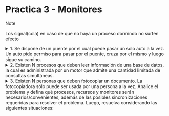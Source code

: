 # Practica 3 - Monitores
> [!NOTE]
> Los signal(cola) en caso de que no haya un proceso dormindo no surten efecto
<details>
  <summary>1. Se dispone de un puente por el cual puede pasar un solo auto a la vez. Un auto pide permiso para pasar por el puente, cruza por el mismo y luego sigue su camino.</summary>

  ``` java
    Monitor  Puente 
    cond cola;  
    int cant= 0; 
 
    Procedure entrarPuente () 
         while ( cant > 0) wait (cola); 
         cant = cant + 1;    
    end; 
 
    Procedure salirPuente () 
        cant = cant – 1; 
        signal(cola); 
    end; 
End Monitor;  
 
Process Auto [a:1..M] 
   Puente. entrarPuente (a); 
   “el auto cruza el puente” 
   Puente. salirPuente(a); 
End Process; 

  ```
<details>
  <summary>A) ¿El código funciona correctamente?
Justifique su respuesta</summary>

  Este es el contenido que se oculta hasta que haces clic. Puedes agregar texto, imágenes o incluso código aquí.

</details>
<details>
  <summary>B) ¿Se podría simplificar el programa? ¿Sin
monitor? ¿Menos procedimientos? ¿Sin
variable condition? En caso afirmativo,
rescriba el código</summary>

  Este es el contenido que se oculta hasta que haces clic. Puedes agregar texto, imágenes o incluso código aquí.

</details>
<details>
  <summary>C)¿La solución original respeta el orden de
llegada de los vehículos? Si rescribió el código
en el punto b), ¿esa solución respeta el orden
de llegada?</summary>

  Este es el contenido que se oculta hasta que haces clic. Puedes agregar texto, imágenes o incluso código aquí.

</details>
</details>

<details>
    <summary>2. Existen N procesos que deben leer información de una base de datos, la cual es administrada por un motor que admite una cantidad limitada de consultas simultáneas.</summary>
    <details>
    <summary>a) Analice el problema y defina qué procesos, recursos y monitores serán necesarios/convenientes,  además  de  las  posibles  sincronizaciones  requeridas  para resolver el problema.</summary>
    </details>
    <details>
    <summary> b) Implemente el acceso a la base por parte de los procesos, sabiendo que el motor de base de datos puede atender a lo sumo 5 consultas de lectura simultáneas.
    </summary>


``` java
    Monitor MotorBDD{
	int lugares = 0;
	cond cola;
	
	procedure pasar(){
		if(lugares == 5 ){ // si no hay lugar en la BDD me duermo 
			wait(cola);
		}
		// si hay lugar
		lugares++;
	}
	procedure salir(){
			signal(cola);
			// podria otro proceso entrar antes del que desperte ?
			lugares--;	
	}
}
```
``` java
  Process proceso[id:0..N-1]{
	Monitor.pasar();
	leerBaseDeDatos();
	Monitor.salir();

}
```
  </details>
</details>
<details>
  <summary>3.  Existen N personas que deben fotocopiar un documento. La fotocopiadora sólo puede ser 
usada  por  una  persona  a  la  vez.  Analice  el  problema  y  defina  qué  procesos,  recursos  y 
monitores serán necesarios/convenientes, además de las posibles sincronizaciones requeridas 
para resolver el problema. Luego, resuelva considerando las siguientes situaciones:</summary>
<details><summary>a) Implemente  una  solución  suponiendo  no  importa el  orden  de  uso.  Existe  una  función Fotocopiar() que simula el uso de la fotocopiadora.</summary>

``` java
Monitor impresora{
	Procedure Fotocopiar(doc:in Documento,aux:out Fotocopia ){
		aux = fotocopiar(doc);
	}
}
process persona[id:0..N-1]{
	Documento doc;
	Impresora.Fotocopiar(doc);
}
 
```
</details>
<details><summary>b) Modifique la solución de (a) para el caso en que se deba respetar el orden de llegada.</summary>
</details>

``` java
Monitor impresora{
	Procedure Fotocopiar(doc:in Documento,aux:out Fotocopia ){
		aux = fotocopiar(doc);
	}
}
process persona[id:0..N-1]{
	Documento doc;
	Impresora.pasar()
	Impresora.Fotocopiar(doc);
}

```
<details><summary>c) Modifique la solución de (b) para el caso en que se deba dar prioridad de acuerdo con la 
edad de cada persona (cuando la fotocopiadora está libre la debe usar la persona de mayor 
edad entre las que estén esperando para usarla).</summary>
</details>
<details><summary>d) Modifique la solución de (a) para el caso en que se deba respetar estrictamente el orden dado por el identificador del proceso (la persona X no puede usar la fotocopiadora hasta que no haya terminado de usarla la persona X-1).</summary>
</details>
<details><summary>e) Modifique la solución de (b) para el caso en que además haya un Empleado que le indica a cada persona cuando debe usar la fotocopiadora.</summary>
</details>
<details><summary>f) Modificar la solución (e) para el caso en que sean 10 fotocopiadoras. El empleado le indica a la persona cuál fotocopiadora usar y cuándo hacerlo.</summary>
</details>
</details>

  
